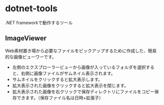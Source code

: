 # dotnet-tools
.NET frameworkで動作するツール

## ImageViewer
Web素材置き場から必要なファイルをピックアップするために作成した、簡易的な画像ビューワーです。
- 左側のエクスプローラービューから画像が入っているフォルダを選択すると、右側に画像ファイルがサムネイル表示されます。
- サムネイルをクリックすると拡大表示します。
- 拡大表示された画像をクリックすると拡大表示を閉じます。
- 拡大表示された画像を右クリックで保存ディレクトリにファイルをコピー保存できます。（保存ファイル名は日時+拡張子）


